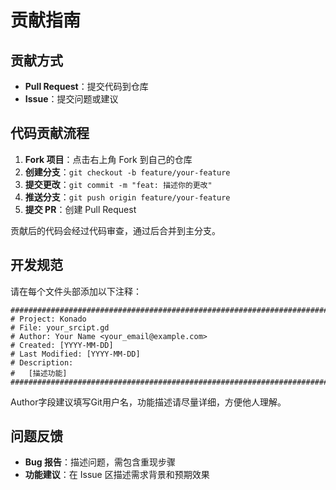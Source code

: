# 贡献指南

## 贡献方式

- **Pull Request**：提交代码到仓库  
- **Issue**：提交问题或建议

## 代码贡献流程  
1. **Fork 项目**：点击右上角 Fork 到自己的仓库  
2. **创建分支**：`git checkout -b feature/your-feature`  
3. **提交更改**：`git commit -m "feat: 描述你的更改"`  
4. **推送分支**：`git push origin feature/your-feature`  
5. **提交 PR**：创建 Pull Request

贡献后的代码会经过代码审查，通过后合并到主分支。

## 开发规范

请在每个文件头部添加以下注释：

```
################################################################################
# Project: Konado
# File: your_srcipt.gd
# Author: Your Name <your_email@example.com>
# Created: [YYYY-MM-DD]
# Last Modified: [YYYY-MM-DD]
# Description:
#   [描述功能]
################################################################################
```

Author字段建议填写Git用户名，功能描述请尽量详细，方便他人理解。


## 问题反馈  
- **Bug 报告**：描述问题，需包含重现步骤
- **功能建议**：在 Issue 区描述需求背景和预期效果
